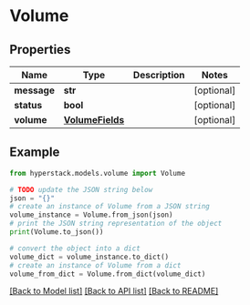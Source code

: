 # Volume


## Properties

Name | Type | Description | Notes
------------ | ------------- | ------------- | -------------
**message** | **str** |  | [optional] 
**status** | **bool** |  | [optional] 
**volume** | [**VolumeFields**](VolumeFields.md) |  | [optional] 

## Example

```python
from hyperstack.models.volume import Volume

# TODO update the JSON string below
json = "{}"
# create an instance of Volume from a JSON string
volume_instance = Volume.from_json(json)
# print the JSON string representation of the object
print(Volume.to_json())

# convert the object into a dict
volume_dict = volume_instance.to_dict()
# create an instance of Volume from a dict
volume_from_dict = Volume.from_dict(volume_dict)
```
[[Back to Model list]](../README.md#documentation-for-models) [[Back to API list]](../README.md#documentation-for-api-endpoints) [[Back to README]](../README.md)


